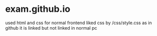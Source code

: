 # exam.github.io 
used html and css for normal frontend 
liked css by /css/style.css 
as in github it is linked but not linked in normal pc
